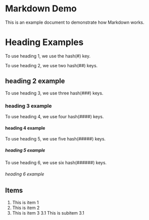 # Markdown Demo
This is an example document to demonstrate how Markdown works. 


# Heading Examples

To use heading 1, we use the hash(#) key.

To use heading 2, we use two hash(##) keys.
## heading 2 example

To use heading 3, we use three hash(###) keys.
### heading 3 example

To use heading 4, we use four hash(####) keys.
#### heading 4 example

To use heading 5, we use five hash(#####) keys.
##### heading 5 example

To use heading 6, we use six hash(######) keys.
###### heading 6 example

## Items

1. This is item 1
2. This is item 2
3. This is item 3
    3.1 This is subitem 3.1


